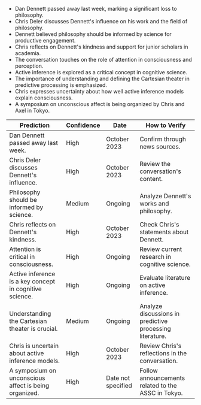 - Dan Dennett passed away last week, marking a significant loss to philosophy.
- Chris Deler discusses Dennett's influence on his work and the field of philosophy.
- Dennett believed philosophy should be informed by science for productive engagement.
- Chris reflects on Dennett's kindness and support for junior scholars in academia.
- The conversation touches on the role of attention in consciousness and perception.
- Active inference is explored as a critical concept in cognitive science.
- The importance of understanding and defining the Cartesian theater in predictive processing is emphasized.
- Chris expresses uncertainty about how well active inference models explain consciousness.
- A symposium on unconscious affect is being organized by Chris and Axel in Tokyo.

| Prediction | Confidence | Date | How to Verify |
|------------|------------|------|----------------|
| Dan Dennett passed away last week. | High | October 2023 | Confirm through news sources. |
| Chris Deler discusses Dennett's influence. | High | October 2023 | Review the conversation's content. |
| Philosophy should be informed by science. | Medium | Ongoing | Analyze Dennett's works and philosophy. |
| Chris reflects on Dennett's kindness. | High | October 2023 | Check Chris's statements about Dennett. |
| Attention is critical in consciousness. | High | Ongoing | Review current research in cognitive science. |
| Active inference is a key concept in cognitive science. | High | Ongoing | Evaluate literature on active inference. |
| Understanding the Cartesian theater is crucial. | Medium | Ongoing | Analyze discussions in predictive processing literature. |
| Chris is uncertain about active inference models. | High | October 2023 | Review Chris's reflections in the conversation. |
| A symposium on unconscious affect is being organized. | High | Date not specified | Follow announcements related to the ASSC in Tokyo. |
